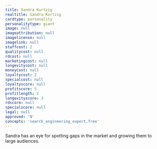 ```yaml
---
title: Sandra Kurtzig
realtitle: Sandra Kurtzig
cardtype: personality
personalitytype: giant
image: null
imageattribution: null
imagelicense: null
imagelink: null
staffcost: 2
qualitycost: null
rdcost: null
marketingcost: null
longevitycost: null
moneycost: null
loyaltycost: 2
specialcost: null
loyaltyscore: null
profitscore: 5
profitlength: 2
longevityscore: 3
rdscore: null
specialscore: null
legal: null
approved: 'N'
concepts: 'search_engineering_expert,free'
---
```


Sandra has an eye for spotting gaps in the market and growing them to large audiences.
